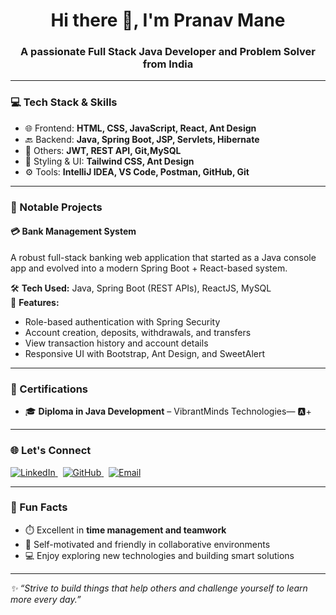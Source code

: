 <h1 align="center">Hi there 👋, I'm Pranav Mane</h1>
<h3 align="center">A passionate Full Stack Java Developer and Problem Solver from India</h3>

---

### 💻 Tech Stack & Skills

- 🌐 Frontend: **HTML, CSS, JavaScript, React, Ant Design**
- 🔙 Backend: **Java, Spring Boot, JSP, Servlets, Hibernate**
- 🧠 Others: **JWT, REST API, Git,MySQL**
- 🎨 Styling & UI: **Tailwind CSS, Ant Design**
- ⚙️ Tools: **IntelliJ IDEA, VS Code, Postman, GitHub, Git**

---

### 🚀 Notable Projects

#### 💳 **Bank Management System**  
A robust full-stack banking web application that started as a Java console app and evolved into a modern Spring Boot + React-based system.  

🛠️ **Tech Used:** Java, Spring Boot (REST APIs), ReactJS, MySQL  
🔐 **Features:**
- Role-based authentication with Spring Security  
- Account creation, deposits, withdrawals, and transfers  
- View transaction history and account details  
- Responsive UI with Bootstrap, Ant Design, and SweetAlert

---

### 📜 Certifications

- 🎓 **Diploma in Java Development** – VibrantMinds Technologies— 🅰️+

---

### 🌐 Let's Connect
<p align="left"> <a href="https://www.linkedin.com/in/pranav-mane-1655pm" target="_blank" title="LinkedIn"> <img src="https://img.icons8.com/color/32/linkedin.png" alt="LinkedIn" /> </a> &nbsp; <a href="https://github.com/Pranav0051" target="_blank" title="GitHub"> <img src="https://img.icons8.com/ios-glyphs/32/000000/github--v1.png" alt="GitHub" /> </a> &nbsp; <a href="mailto:pranavmane2222@gmail.com" title="Email"> <img src="https://img.icons8.com/color/32/gmail-new.png" alt="Email" /> </a> </p>

---

### 🎯 Fun Facts

- ⏱️ Excellent in **time management and teamwork**
- 🧠 Self-motivated and friendly in collaborative environments
- 💻 Enjoy exploring new technologies and building smart solutions

---

_✨ “Strive to build things that help others and challenge yourself to learn more every day.”_
